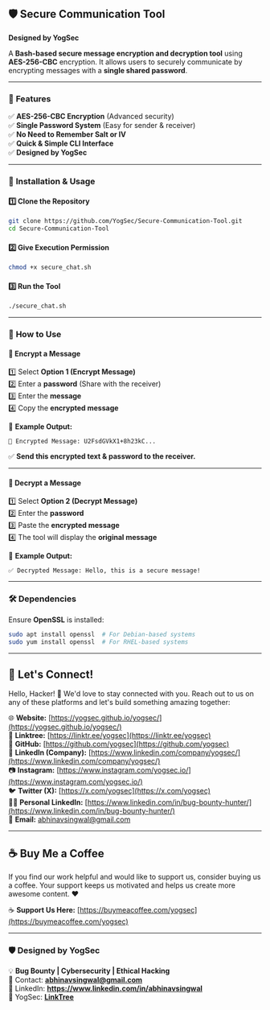 ## 🛡️ Secure Communication Tool  
**Designed by YogSec**  

A **Bash-based secure message encryption and decryption tool** using **AES-256-CBC** encryption. It allows users to securely communicate by encrypting messages with a **single shared password**.  

---

### 📌 **Features**
✅ **AES-256-CBC Encryption** (Advanced security)  
✅ **Single Password System** (Easy for sender & receiver)  
✅ **No Need to Remember Salt or IV**  
✅ **Quick & Simple CLI Interface**  
✅ **Designed by YogSec**  

---

### 🚀 **Installation & Usage**
#### **1️⃣ Clone the Repository**
```bash
git clone https://github.com/YogSec/Secure-Communication-Tool.git
cd Secure-Communication-Tool
```

#### **2️⃣ Give Execution Permission**
```bash
chmod +x secure_chat.sh
```

#### **3️⃣ Run the Tool**
```bash
./secure_chat.sh
```

---

### 🔹 **How to Use**
#### **🔐 Encrypt a Message**
1️⃣ Select **Option 1 (Encrypt Message)**  
2️⃣ Enter a **password** (Share with the receiver)  
3️⃣ Enter the **message**  
4️⃣ Copy the **encrypted message**  

📌 **Example Output:**  
```
🔐 Encrypted Message: U2FsdGVkX1+8h23kC...
```
✅ **Send this encrypted text & password to the receiver.**

---

#### **🔏 Decrypt a Message**
1️⃣ Select **Option 2 (Decrypt Message)**  
2️⃣ Enter the **password**  
3️⃣ Paste the **encrypted message**  
4️⃣ The tool will display the **original message**  

📌 **Example Output:**  
```
✅ Decrypted Message: Hello, this is a secure message!
```

---

### 🛠 **Dependencies**
Ensure **OpenSSL** is installed:
```bash
sudo apt install openssl  # For Debian-based systems
sudo yum install openssl  # For RHEL-based systems
```

---

## 🌟 Let's Connect!

Hello, Hacker! 👋 We'd love to stay connected with you. Reach out to us on any of these platforms and let's build something amazing together:

🌐 **Website:** [https://yogsec.github.io/yogsec/](https://yogsec.github.io/yogsec/)  
📜 **Linktree:** [https://linktr.ee/yogsec](https://linktr.ee/yogsec)  
🔗 **GitHub:** [https://github.com/yogsec](https://github.com/yogsec)  
💼 **LinkedIn (Company):** [https://www.linkedin.com/company/yogsec/](https://www.linkedin.com/company/yogsec/)  
📷 **Instagram:** [https://www.instagram.com/yogsec.io/](https://www.instagram.com/yogsec.io/)  
🐦 **Twitter (X):** [https://x.com/yogsec](https://x.com/yogsec)  
👨‍💼 **Personal LinkedIn:** [https://www.linkedin.com/in/bug-bounty-hunter/](https://www.linkedin.com/in/bug-bounty-hunter/)  
📧 **Email:** abhinavsingwal@gmail.com

---

## ☕ Buy Me a Coffee

If you find our work helpful and would like to support us, consider buying us a coffee. Your support keeps us motivated and helps us create more awesome content. ❤️

☕ **Support Us Here:** [https://buymeacoffee.com/yogsec](https://buymeacoffee.com/yogsec)

---

### 🛡️ **Designed by YogSec**  
💡 **Bug Bounty | Cybersecurity | Ethical Hacking**  
📩 Contact: **abhinavsingwal@gmail.com**  
🔗 LinkedIn: **https://www.linkedin.com/in/abhinavsingwal**  
🔗 YogSec: **[LinkTree](https://linktr.ee/yogsec)**  
